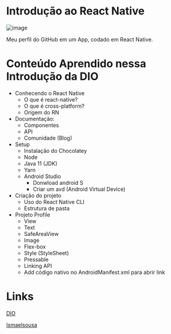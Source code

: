 # Introdução ao React Native

![image](https://user-images.githubusercontent.com/106695702/176037929-8aca45d8-67e6-4b6b-a8eb-04ca9bca256a.PNG)

Meu perfil do GitHub em um App, codado em React Native.

# Conteúdo Aprendido nessa Introdução da DIO
- Conhecendo o React Native
  - O que é react-native?
  - O que é cross-platform?
  - Origem do RN
- Documentação:
  - Componentes
  - API
  - Comunidade (Blog)
- Setup
  - Instalação do Chocolatey
  - Node
  - Java 11 (JDK)
  - Yarn
  - Android Studio
    - Donwload android S
    - Criar um avd (Android Virtual Device)
- Criação do projeto
  - Uso do React Native CLI
  - Estrutura de pasta 
- Projeto Profile
  - View
  - Text
  - SafeAreaView
  - Image
  - Flex-box
  - Style (StyleSheet)
  - Pressable
  - Linking API
  - Add código nativo no AndroidManifest.xml para abrir link

# Links
[DIO](https://www.dio.me/)

[Ismaelsousa](https://github.com/ismaelsousa)



